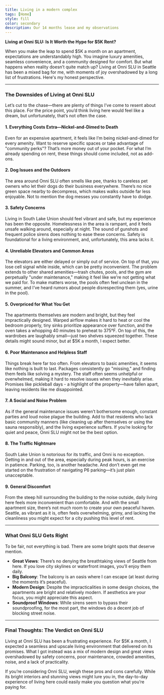 ```yaml
---
title: Living in a modern complex
tags: [Home]
style: fill
color: secondary
description: Our 14 months lease and my observations
---
```



**Living at Onni SLU: Is It Worth the Hype for $5K Rent?**

When you make the leap to spend $5K a month on an apartment, expectations are understandably high. You imagine luxury amenities, seamless convenience, and a community designed for comfort. But what happens when reality doesn’t quite match up? Living at Onni SLU in Seattle has been a mixed bag for me, with moments of joy overshadowed by a long list of frustrations. Here's my honest perspective.

---

### **The Downsides of Living at Onni SLU**

Let’s cut to the chase—there are plenty of things I’ve come to resent about this place. For the price point, you’d think living here would feel like a dream, but unfortunately, that’s not often the case.

#### **1. Everything Costs Extra—Nickel-and-Dimed to Death**
Even for an expensive apartment, it feels like I’m being nickel-and-dimed for every amenity. Want to reserve specific spaces or take advantage of "community perks"? That’s more money out of your pocket. For what I’m already spending on rent, these things should come included, not as add-ons.

#### **2. Dog Issues and the Outdoors**
The area around Onni SLU often smells like pee, thanks to careless pet owners who let their dogs do their business everywhere. There’s no nice green space nearby to decompress, which makes walks outside far less enjoyable. Not to mention the dog messes you constantly have to dodge.

#### **3. Safety Concerns**
Living in South Lake Union should feel vibrant and safe, but my experience has been the opposite. Homelessness in the area is rampant, and it feels unsafe walking around, especially at night. The sound of gunshots and frequent police sirens does nothing to ease these concerns. Safety is foundational for a living environment, and, unfortunately, this area lacks it.

#### **4. Unreliable Elevators and Common Areas**
The elevators are either delayed or simply out of service. On top of that, you lose cell signal while inside, which can be pretty inconvenient. The problem extends to other shared amenities—trash chutes, pools, and the gym are perpetually "under maintenance," making it feel like we're not getting what we paid for. To make matters worse, the pools often feel unclean in the summer, and I’ve heard rumors about people disrespecting them (yes, urine in the pool).

#### **5. Overpriced for What You Get**
The apartments themselves are modern and bright, but they feel impractically designed. Warped airflow makes it hard to heat or cool the bedroom properly, tiny sinks prioritize appearance over function, and the oven takes a whopping 40 minutes to preheat to 375°F. On top of this, the wardrobes are laughably small—just two shelves squeezed together. These details might sound minor, but at $5K a month, I expect better.

#### **6. Poor Maintenance and Helpless Staff**
Things break here far too often. From elevators to basic amenities, it seems like nothing is built to last. Packages consistently go "missing," and finding them feels like solving a mystery. The staff often seems unhelpful or overwhelmed, making it hard to resolve issues when they inevitably arise. Promises like pickleball days - a highlight of the property—have fallen apart, leaving residents like me disappointed.

#### **7. A Social and Noise Problem**
As if the general maintenance issues weren’t bothersome enough, constant parties and loud noise plague the building. Add to that residents who lack basic community manners (like cleaning up after themselves or using the sauna responsibly), and the living experience suffers. If you’re looking for quiet and peace, Onni SLU might not be the best option.

#### **8. The Traffic Nightmare**
South Lake Union is notorious for its traffic, and Onni is no exception. Getting in and out of the area, especially during peak hours, is an exercise in patience. Parking, too, is another headache. And don’t even get me started on the frustration of navigating P6 parking—it’s just plain unacceptable.

#### **9. General Discomfort**
From the steep hill surrounding the building to the noise outside, daily living here feels more inconvenient than comfortable. And with the small apartment size, there’s not much room to create your own peaceful haven. Seattle, as vibrant as it is, often feels overwhelming, grimy, and lacking the cleanliness you might expect for a city pushing this level of rent.

---

### **What Onni SLU Gets Right**

To be fair, not everything is bad. There are some bright spots that deserve mention.

- **Great Views**: There’s no denying the breathtaking views of Seattle from here. If you love city skylines or waterfront images, you’ll enjoy them daily.
- **Big Balcony**: The balcony is an oasis where I can escape (at least during the moments it’s peaceful).
- **Modern Design**: Despite the impracticalities in some design choices, the apartments are bright and relatively modern. If aesthetics are your focus, you might appreciate this aspect.
- **Soundproof Windows**: While sirens seem to bypass their soundproofing, for the most part, the windows do a decent job of blocking street noise.

---

### **Final Thoughts: The Verdict on Onni SLU**

Living at Onni SLU has been a frustrating experience. For $5K a month, I expected a seamless and upscale living environment that delivered on its promises. What I got instead was a mix of modern design and great views overshadowed by safety concerns, poor maintenance, crowded amenities, noise, and a lack of practicality.

If you’re considering Onni SLU, weigh these pros and cons carefully. While its bright interiors and stunning views might lure you in, the day-to-day experience of living here could easily make you question what you’re paying for. 